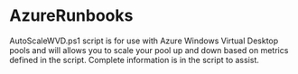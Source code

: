 # AzureRunbooks

AutoScaleWVD.ps1 script is for use with Azure Windows Virtual Desktop pools and will allows you to scale your pool up and down based on metrics defined in the script. Complete information is in the script to assist.
